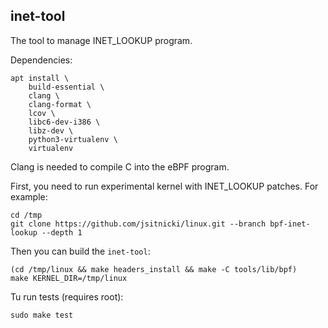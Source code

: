 
inet-tool
---------

The tool to manage INET_LOOKUP program.

Dependencies:

    apt install \
        build-essential \
        clang \
        clang-format \
        lcov \
        libc6-dev-i386 \
        libz-dev \
        python3-virtualenv \
        virtualenv

Clang is needed to compile C into the eBPF program.

First, you need to run experimental kernel with INET_LOOKUP
patches. For example:

    cd /tmp
    git clone https://github.com/jsitnicki/linux.git --branch bpf-inet-lookup --depth 1

Then you can build the `inet-tool`:

    (cd /tmp/linux && make headers_install && make -C tools/lib/bpf)
    make KERNEL_DIR=/tmp/linux

Tu run tests (requires root):

    sudo make test

